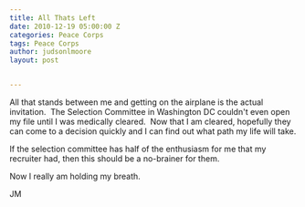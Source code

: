 ```yaml
---
title: All Thats Left
date: 2010-12-19 05:00:00 Z
categories: Peace Corps
tags: Peace Corps
author: judsonlmoore
layout: post


---
```


All that stands between me and getting on the airplane is the actual invitation.  The Selection Committee in Washington DC couldn't even open my file until I was medically cleared.  Now that I am cleared, hopefully they can come to a decision quickly and I can find out what path my life will take.

If the selection committee has half of the enthusiasm for me that my recruiter had, then this should be a no-brainer for them.

Now I really am holding my breath.

JM
